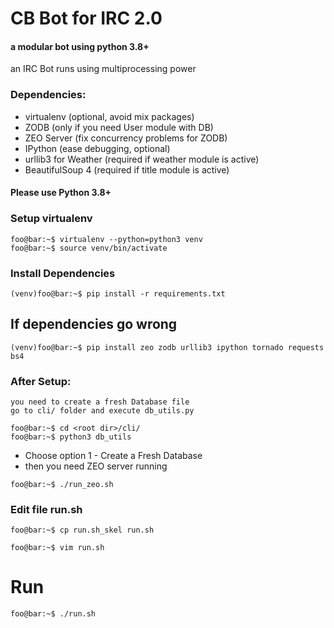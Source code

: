 # CB Bot for IRC 2.0
#### a modular bot using python 3.8+
an IRC Bot runs using multiprocessing power

### Dependencies:
- virtualenv (optional, avoid mix packages)
- ZODB (only if you need User module with DB)
- ZEO Server (fix concurrency problems for ZODB)
- IPython (ease debugging, optional)
- urllib3 for Weather (required if weather module is active)
- BeautifulSoup 4 (required if title module is active)

#### Please use Python 3.8+

### Setup virtualenv
```console
foo@bar:~$ virtualenv --python=python3 venv
foo@bar:~$ source venv/bin/activate
```
### Install Dependencies
```console
(venv)foo@bar:~$ pip install -r requirements.txt 
```
## If dependencies go wrong
```console
(venv)foo@bar:~$ pip install zeo zodb urllib3 ipython tornado requests bs4
```

### After Setup:
    you need to create a fresh Database file
    go to cli/ folder and execute db_utils.py
```console
foo@bar:~$ cd <root dir>/cli/
foo@bar:~$ python3 db_utils
```
- Choose option 1 - Create a Fresh Database
- then you need ZEO server running


```console
foo@bar:~$ ./run_zeo.sh
```


### Edit file run.sh 

```console
foo@bar:~$ cp run.sh_skel run.sh
```

```console
foo@bar:~$ vim run.sh
```

# Run
```console
foo@bar:~$ ./run.sh
```
